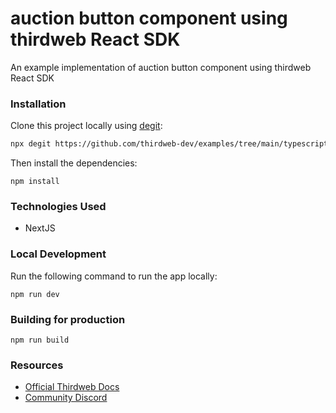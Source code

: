 # auction button component using thirdweb React SDK

An example implementation of auction button component using thirdweb React SDK

### Installation

Clone this project locally using [degit](https://npmjs.org/package/degit):

```bash
npx degit https://github.com/thirdweb-dev/examples/tree/main/typescript/auction-button-react
```

Then install the dependencies:

```
npm install
```

### Technologies Used

- NextJS

### Local Development

Run the following command to run the app locally:

```
npm run dev
```

### Building for production

```
npm run build
```

### Resources

- [Official Thirdweb Docs](https://docs.thirdeb.com)
- [Community Discord](https://discord.gg/thirdweb)
